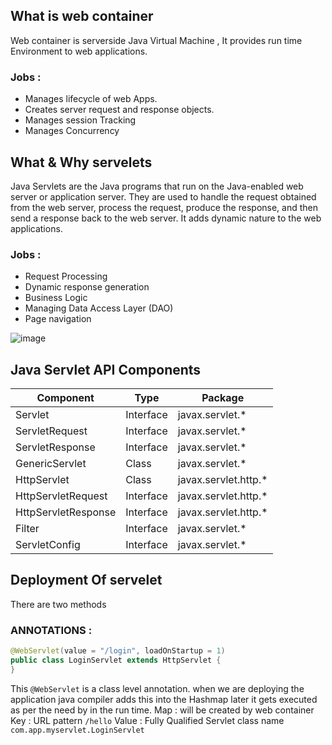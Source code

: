 ## What is web container
  Web container is serverside Java Virtual Machine , It provides run time Environment to web applications.
  ### Jobs : 
  - Manages lifecycle of web Apps.
  - Creates server request and response objects.
  - Manages session Tracking
  - Manages Concurrency

## What & Why servelets 
Java Servlets are the Java programs that run on the Java-enabled web server or application server. They are used to handle the request obtained from the web server, process the request, produce the response, and then send a response back to the web server. 
It adds dynamic nature to the web applications.
  ### Jobs :
  - Request Processing
  - Dynamic response generation
  - Business Logic
  - Managing Data Access Layer (DAO)
  - Page navigation

![image](https://github.com/akshaynarsanne01/Advaned-Java/assets/147087536/d8584bda-11ea-4c64-a9c2-25feabf6b8e3)

## Java Servlet API Components

| Component           | Type      | Package                 |
|---------------------|-----------|-------------------------|
| Servlet             | Interface | javax.servlet.*         |
| ServletRequest      | Interface | javax.servlet.*         |
| ServletResponse     | Interface | javax.servlet.*         |
| GenericServlet      | Class     | javax.servlet.*         |
| HttpServlet         | Class     | javax.servlet.http.*    |
| HttpServletRequest  | Interface | javax.servlet.http.*    |
| HttpServletResponse | Interface | javax.servlet.http.*    |
| Filter              | Interface | javax.servlet.*         |
| ServletConfig       | Interface | javax.servlet.*         |


## Deployment Of servelet
There are two methods
### ANNOTATIONS :
 ```java
 @WebServlet(value = "/login", loadOnStartup = 1)
public class LoginServlet extends HttpServlet {
}
```
This ```@WebServlet``` is a class level annotation. when we are deploying the application java compiler adds this into the Hashmap
later it gets executed as per the need by in the run time.
Map : will be created by web container
Key : URL pattern ```/hello```
Value : Fully Qualified Servlet class name ```com.app.myservlet.LoginServlet```
